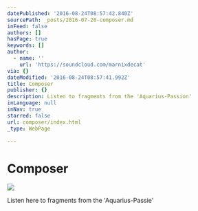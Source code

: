 ```yaml
---
datePublished: '2016-08-24T08:57:42.840Z'
sourcePath: _posts/2016-07-20-composer.md
inFeed: false
authors: []
hasPage: true
keywords: []
author:
  - name: ''
    url: 'https://soundcloud.com/marnixdecat'
via: {}
dateModified: '2016-08-24T08:57:41.992Z'
title: Composer
publisher: {}
description: Listen to fragments from the 'Aquarius-Passion'
inLanguage: null
inNav: true
starred: false
url: composer/index.html
_type: WebPage

---
```

# Composer
![](https://s3-us-west-2.amazonaws.com/the-grid-img/p/f0b071f8fbba92200fa8937b5ad2e740c244f71e.jpg)

Listen here to fragments from the 'Aquarius-Passie'